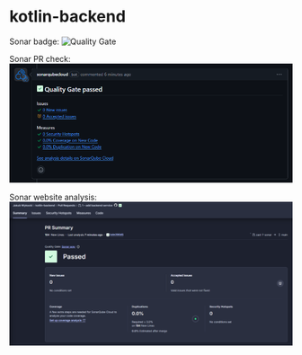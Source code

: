 # kotlin-backend

Sonar badge: ![Quality Gate](https://sonarcloud.io/api/project_badges/measure?project=jwykocki_kotlin-backend&metric=alert_status)

Sonar PR check:
![sonar check.PNG](sonar%20check.PNG)

Sonar website analysis:
![sonar analysis.PNG](sonar%20analysis.PNG)